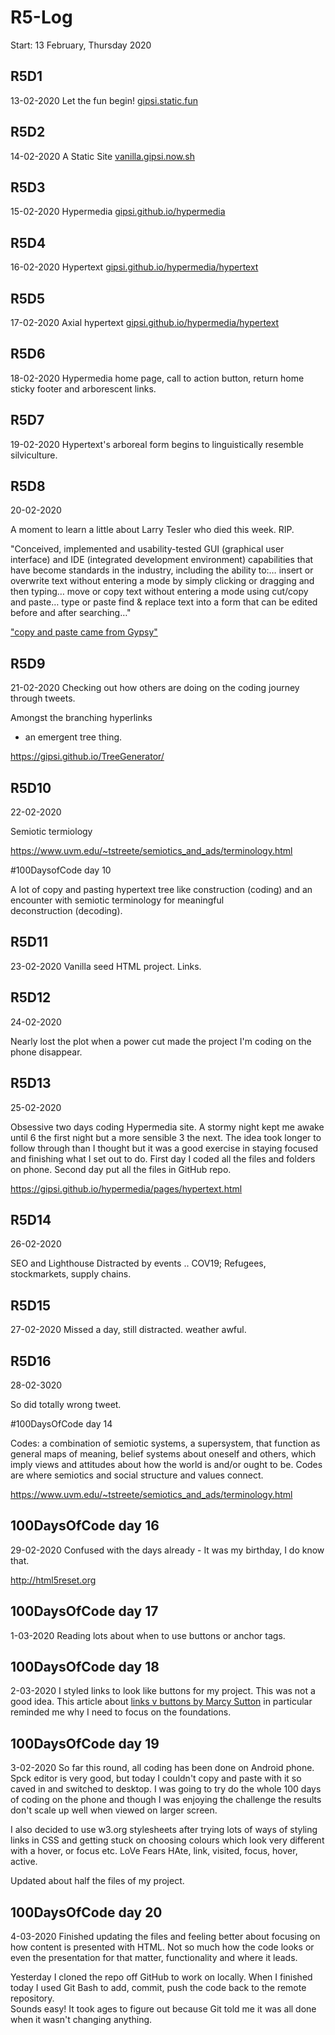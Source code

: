  # R5-Log
 Start: 13 February, Thursday 2020

## R5D1
13-02-2020
Let the fun begin! [gipsi.static.fun](https://gipsi.static.fun)

## R5D2
14-02-2020
A Static Site [vanilla.gipsi.now.sh](https://vanilla.gipsi.now.sh)

## R5D3
15-02-2020
Hypermedia  [gipsi.github.io/hypermedia](https://gipsi.github.io/hypermedia)

## R5D4
16-02-2020
Hypertext [gipsi.github.io/hypermedia/hypertext](https://gipsi.github.io/hypermedia/hypertext)

## R5D5
17-02-2020
Axial hypertext [gipsi.github.io/hypermedia/hypertext](https://gipsi.github.io/hypermedia/hypertext.html)

## R5D6
18-02-2020
Hypermedia home page, call to action button, return home sticky footer and arborescent links.

## R5D7
19-02-2020
Hypertext's arboreal form begins to linguistically resemble silviculture.

## R5D8
20-02-2020

A moment to learn a little about Larry Tesler who died 
this week. RIP.

"Conceived, implemented and usability-tested 
GUI (graphical user interface) and 
IDE (integrated development environment) capabilities 
that have become standards in the industry, including the 
ability to:… insert or overwrite text without entering a 
mode by simply clicking or dragging and then typing… move 
or copy text without entering a mode using cut/copy and paste… 
type or paste find & replace text into a 
form that can be edited before and after searching…"


["copy and paste came from Gypsy"](https://youtu.be/Dhmz68CII9Y)


## R5D9
21-02-2020
Checking out how others are doing on the coding journey
through tweets.

Amongst the branching hyperlinks
 - an emergent tree thing.

https://gipsi.github.io/TreeGenerator/

## R5D10
22-02-2020

Semiotic termiology

https://www.uvm.edu/~tstreete/semiotics_and_ads/terminology.html

#100DaysofCode day 10

A lot of copy and pasting hypertext tree 
like construction (coding) and an encounter 
with semiotic terminology for meaningful  
deconstruction (decoding).

## R5D11
23-02-2020
Vanilla seed HTML project. Links.

## R5D12
24-02-2020

Nearly lost the plot when a power cut made 
the project I'm coding on the phone disappear.


## R5D13
25-02-2020

Obsessive two days coding Hypermedia site.
A stormy night kept me awake until 6 the first
night but a more sensible 3 the next.
The idea took longer to follow through than I
thought but it was a good exercise in staying 
focused and finishing what I set out to do.
First day I coded all the files and folders on phone.
Second day put all the files in GitHub repo.

https://gipsi.github.io/hypermedia/pages/hypertext.html

## R5D14
26-02-2020

SEO and Lighthouse
Distracted by events .. COV19; Refugees, stockmarkets, supply chains.

## R5D15
27-02-2020
Missed a day, still distracted. weather awful.

## R5D16
28-02-3020

So did totally wrong tweet.

#100DaysOfCode day 14

Codes: a combination of semiotic systems, a supersystem, that function as general maps of meaning, belief systems about oneself and others, which imply views and attitudes about how the world is and/or ought to be. Codes are where semiotics and social structure and values connect.

https://www.uvm.edu/~tstreete/semiotics_and_ads/terminology.html


## 100DaysOfCode day 16
29-02-2020
Confused with the days already - It was my birthday, I do know that.
<!--Reads comments!-->
http://html5reset.org


## 100DaysOfCode day 17
1-03-2020
Reading lots about when to use buttons or anchor tags.

## 100DaysOfCode day 18
2-03-2020
I styled links to look like buttons for my project.
This was not a good idea. 
This article about [links v buttons by Marcy Sutton](https://marcysutton.com/links-vs-buttons-in-modern-web-applications) in particular reminded me why I need to focus on the foundations.


## 100DaysOfCode day 19
3-02-2020
So far this round, all coding has been done on Android phone.
Spck editor is very good, but today I couldn't copy and paste with it
so caved in and switched to desktop. I was going to try do the whole 
100 days of coding on the phone and though I was enjoying the challenge
the results don't scale up well when viewed on larger screen.

I also decided to use w3.org stylesheets after trying lots of ways of
styling links in CSS and getting stuck on choosing colours which look
very different with a hover, or focus etc.  LoVe Fears HAte, link, visited,
focus, hover, active.

Updated about half the files of my project.

## 100DaysOfCode day 20
4-03-2020
Finished updating the files and feeling better about focusing on how content
is presented with HTML.  Not so much how the code looks or even the presentation
for that matter, functionality and where it leads.

Yesterday I cloned the repo off GitHub to work on locally.  When I finished today
I used Git Bash to add, commit, push the code back to the remote repository.  
Sounds easy!  It took ages to figure out because Git told me it was all done when
it wasn't changing anything.  



